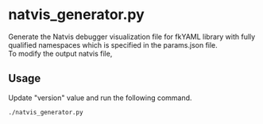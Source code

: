 # natvis_generator.py

Generate the Natvis debugger visualization file for fkYAML library with fully qualified namespaces which is specified in the params.json file.  
To modify the output natvis file, 

## Usage

Update "version" value and run the following command.  

```bash
./natvis_generator.py
```